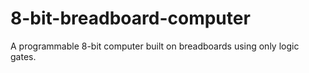 # 8-bit-breadboard-computer
A programmable 8-bit computer built on breadboards using only logic gates.
